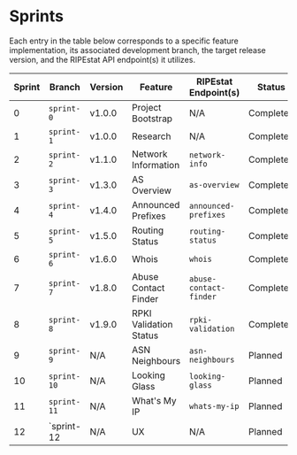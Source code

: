 # Sprints

Each entry in the table below corresponds to a specific feature implementation, its associated development branch, the target release version, and the RIPEstat API endpoint(s) it utilizes.

| Sprint | Branch | Version | Feature | RIPEstat Endpoint(s) | Status |
|--------|--------|---------|---------|----------------------|--------|
| 0 | `sprint-0` | v1.0.0 | Project Bootstrap | N/A | Completed |
| 1 | `sprint-1` | v1.0.0 | Research | N/A | Completed |
| 2 | `sprint-2` | v1.1.0 | Network Information | `network-info` | Completed |
| 3 | `sprint-3` | v1.3.0 | AS Overview | `as-overview` | Completed |
| 4 | `sprint-4` | v1.4.0 | Announced Prefixes | `announced-prefixes` | Completed |
| 5 | `sprint-5` | v1.5.0 | Routing Status | `routing-status` | Completed |
| 6 | `sprint-6` | v1.6.0 | Whois | `whois` | Completed |
| 7 | `sprint-7` | v1.8.0 | Abuse Contact Finder | `abuse-contact-finder` | Completed |
| 8 | `sprint-8` | v1.9.0 | RPKI Validation Status | `rpki-validation` | Completed |
| 9 | `sprint-9` | N/A | ASN Neighbours | `asn-neighbours` | Planned |
| 10 | `sprint-10` | N/A | Looking Glass | `looking-glass` | Planned |
| 11 | `sprint-11` | N/A | What's My IP | `whats-my-ip` | Planned |
| 12 | `sprint-12 | N/A | UX | N/A | Planned |
